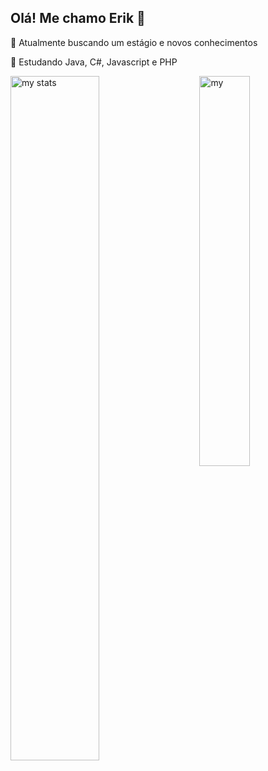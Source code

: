 ## Olá! Me chamo Erik 👋

🔭 Atualmente  buscando um estágio e novos conhecimentos

🌱 Estudando Java, C#, Javascript e PHP

<img align="left" alt="my stats" width="53%" src="https://github-readme-stats.vercel.app/api?username=makzs&show_icons=true&theme=tokyonight">

<img align="right" alt="my " width="40%" src="https://github-readme-stats.vercel.app/api/top-langs/?username=makzs&layout=compact&theme=tokyonight">

<!--
**makzs/makzs** is a ✨ _special_ ✨ repository because its `README.md` (this file) appears on your GitHub profile.

Here are some ideas to get you started:

- 🔭 I’m currently working on ...
- 🌱 I’m currently learning ...
- 👯 I’m looking to collaborate on ...
- 🤔 I’m looking for help with ...
- 💬 Ask me about ...
- 📫 How to reach me: ...
- 😄 Pronouns: ...
- ⚡ Fun fact: ...
-->
